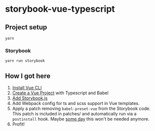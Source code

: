 # storybook-vue-typescript

## Project setup
```
yarn
```
### Storybook
```
yarn run storybook
```

## How I got here

1. [Install Vue CLI](https://cli.vuejs.org/guide/installation.html)
2. [Create a Vue Project](https://cli.vuejs.org/guide/creating-a-project.html) with Typescript and Babel
3. [Add Storybook.js](https://storybook.js.org/docs/guides/guide-vue/)
4. Add Webpack config for ts and scss support in Vue templates.
4. Apply a patch removing `babel-preset-vue` from the Storybook code. This patch is included in patches/ and automatically run via a `postinstall` hook. Maybe [some day](https://github.com/storybookjs/storybook/issues/4475) this won't be needed anymore.
5. Profit!